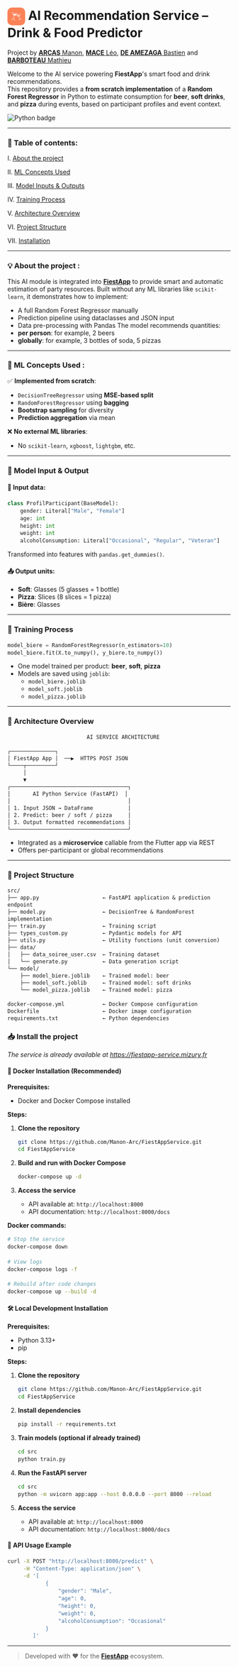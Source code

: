 
# <img src="./assets/images/appicon.png" width="40" style="vertical-align: middle; border-radius: 10px"/> AI Recommendation Service – Drink & Food Predictor

Project by [__ARCAS__ Manon](https://github.com/Manon-Arc), [__MACE__ Léo](https://github.com/LeoMa33), [__DE AMEZAGA__ Bastien](https://github.com/Bastien-DA) and [__BARBOTEAU__ Mathieu](https://github.com/Kilecon)

Welcome to the AI service powering **FiestApp**'s smart food and drink recommendations.  
This repository provides a **from scratch implementation** of a **Random Forest Regressor** in Python to estimate consumption for **beer**, **soft drinks**, and **pizza** during events, based on participant profiles and event context.

<img alt="Python badge" src="https://img.shields.io/badge/Language-Python-green">

---

### 📌 Table of contents:

I. [About the project](#💡-about-the-project)

II. [ML Concepts Used](#🧠-ml-concepts-used)  

III. [Model Inputs & Outputs](#📐-model-input--output)  

IV. [Training Process](#🧪-training-process)  

V. [Architecture Overview](#🧩-architecture-overview)  

VI. [Project Structure](#📁-project-structure)  

VII. [Installation](#📥-install-the-project)  

---

### 💡 About the project :

This AI module is integrated into **[FiestApp](https://github.com/Bastien-DA/FiestApp.git)** to provide smart and automatic estimation of party resources. Built without any ML libraries like `scikit-learn`, it demonstrates how to implement:

- A full Random Forest Regressor manually
- Prediction pipeline using dataclasses and JSON input
- Data pre-processing with Pandas
The model recommends quantities:
- **per person**: for example, 2 beers
- **globally**: for example, 3 bottles of soda, 5 pizzas

---

### 🧠 ML Concepts Used :

✅ **Implemented from scratch**:

- `DecisionTreeRegressor` using **MSE-based split**
- `RandomForestRegressor` using **bagging**
- **Bootstrap sampling** for diversity
- **Prediction aggregation** via mean

❌ **No external ML libraries**:

- No `scikit-learn`, `xgboost`, `lightgbm`, etc.

---

### 📐 Model Input & Output

#### 🎯 Input data:

```python
class ProfilParticipant(BaseModel):
    gender: Literal["Male", "Female"]
    age: int
    height: int
    weight: int
    alcoholConsumption: Literal["Occasional", "Regular", "Veteran"]
```

Transformed into features with `pandas.get_dummies()`.

#### 📤 Output units:

- **Soft**: Glasses (5 glasses = 1 bottle)
- **Pizza**: Slices (8 slices = 1 pizza)
- **Bière**: Glasses

---

### 🧪 Training Process

```python
model_biere = RandomForestRegressor(n_estimators=10)
model_biere.fit(X.to_numpy(), y_biere.to_numpy())
```

- One model trained per product: **beer**, **soft**, **pizza**
- Models are saved using `joblib`:
  - `model_biere.joblib`
  - `model_soft.joblib`
  - `model_pizza.joblib`

---

### 🧩 Architecture Overview

```plaintext
                         AI SERVICE ARCHITECTURE

┌──────────────┐
│ FiestApp App │  ──▶  HTTPS POST JSON
└────┬─────────┘
     │
     ▼
┌─────────────────────────────────────┐
│       AI Python Service (FastAPI)  │
│                                     │
│ 1. Input JSON → DataFrame           │
│ 2. Predict: beer / soft / pizza     │
│ 3. Output formatted recommendations │
└─────────────────────────────────────┘
```

- Integrated as a **microservice** callable from the Flutter app via REST
- Offers per-participant or global recommendations

---

### 📁 Project Structure

```
src/
├── app.py                    ← FastAPI application & prediction endpoint
├── model.py                  ← DecisionTree & RandomForest implementation
├── train.py                  ← Training script
├── types_custom.py           ← Pydantic models for API
├── utils.py                  ← Utility functions (unit conversion)
├── data/
│   ├── data_soiree_user.csv  ← Training dataset
│   └── generate.py           ← Data generation script
└── model/
    ├── model_biere.joblib    ← Trained model: beer
    ├── model_soft.joblib     ← Trained model: soft drinks
    └── model_pizza.joblib    ← Trained model: pizza

docker-compose.yml            ← Docker Compose configuration
Dockerfile                    ← Docker image configuration
requirements.txt              ← Python dependencies
```


### 📥 Install the project

*The service is already available at https://fiestapp-service.mizury.fr*

#### 🐳 Docker Installation (Recommended)

**Prerequisites:**
- Docker and Docker Compose installed

**Steps:**

1. **Clone the repository**
   ```bash
   git clone https://github.com/Manon-Arc/FiestAppService.git
   cd FiestAppService
   ```

2. **Build and run with Docker Compose**
   ```bash
   docker-compose up -d
   ```

3. **Access the service**
   - API available at: `http://localhost:8000`
   - API documentation: `http://localhost:8000/docs`

**Docker commands:**

```bash
# Stop the service
docker-compose down

# View logs
docker-compose logs -f

# Rebuild after code changes
docker-compose up --build -d
```


#### 🛠️ Local Development Installation

**Prerequisites:**
- Python 3.13+
- pip

**Steps:**

1. **Clone the repository**
   ```bash
   git clone https://github.com/Manon-Arc/FiestAppService.git
   cd FiestAppService
   ```

2. **Install dependencies**
   ```bash
   pip install -r requirements.txt
   ```

3. **Train models (optional if already trained)**
   ```bash
   cd src
   python train.py
   ```
4. **Run the FastAPI server**
   ```bash
   cd src
   python -m uvicorn app:app --host 0.0.0.0 --port 8000 --reload
   ```

5. **Access the service**
   - API available at: `http://localhost:8000`
   - API documentation: `http://localhost:8000/docs`


#### 🔗 API Usage Example

```bash
curl -X POST "http://localhost:8000/predict" \
     -H "Content-Type: application/json" \
     -d '[
            {
                "gender": "Male",
                "age": 0,
                "height": 0,
                "weight": 0,
                "alcoholConsumption": "Occasional"
            }
        ]'
```
---

> Developed with ❤️ for the **[FiestApp](https://github.com/Bastien-DA/FiestApp.git)** ecosystem.  

